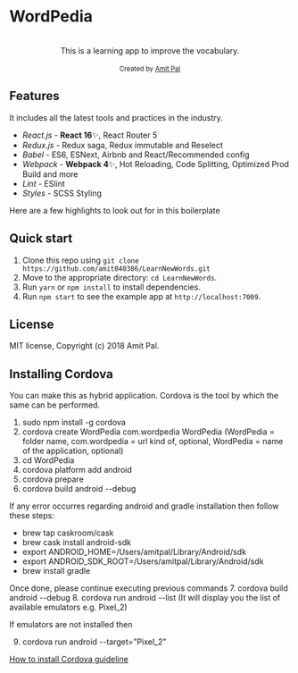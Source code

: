<h1>WordPedia</h1>

<br />

<div align="center">This is a learning app to improve the vocabulary.</div>

<br />

<div align="center">
  <sub>Created by <a href="https://www.linkedin.com/in/amit-pal-0241423a/">Amit Pal</a></sub>
</div>

## Features

It includes all the latest tools and practices in the industry.

- _React.js_ - **React 16**✨, React Router 5
- _Redux.js_ - Redux saga, Redux immutable and Reselect
- _Babel_ - ES6, ESNext, Airbnb and React/Recommended config
- _Webpack_ - **Webpack 4**✨, Hot Reloading, Code Splitting, Optimized Prod Build and more
- _Lint_ - ESlint
- _Styles_ - SCSS Styling

Here are a few highlights to look out for in this boilerplate

## Quick start

1. Clone this repo using `git clone https://github.com/amit040386/LearnNewWords.git`
2. Move to the appropriate directory: `cd LearnNewWords`.<br />
3. Run `yarn` or `npm install` to install dependencies.<br />
4. Run `npm start` to see the example app at `http://localhost:7009`.

## License

MIT license, Copyright (c) 2018 Amit Pal.

## Installing Cordova

You can make this as hybrid application. Cordova is the tool by which the same can be performed.

1. sudo npm install -g cordova
2. cordova create WordPedia com.wordpedia WordPedia (WordPedia = folder name, com.wordpedia = url kind of, optional, WordPedia = name of the application, optional)
3. cd WordPedia
4. cordova platform add android
5. cordova prepare
6. cordova build android --debug

If any error occurres regarding android and gradle installation then follow these steps:
- brew tap caskroom/cask
- brew cask install android-sdk
- export ANDROID_HOME=/Users/amitpal/Library/Android/sdk
- export ANDROID_SDK_ROOT=/Users/amitpal/Library/Android/sdk
- brew install gradle

Once done, please continue executing previous commands
7. cordova build android --debug
8. cordova run android --list (It will display you the list of available emulators e.g. Pixel_2)

If emulators are not installed then

9. cordova run android --target="Pixel_2"

<a href="https://www.fiznool.com/blog/2017/05/29/a-guide-to-installing-cordova-on-your-mac/">How to install Cordova guideline</a>
